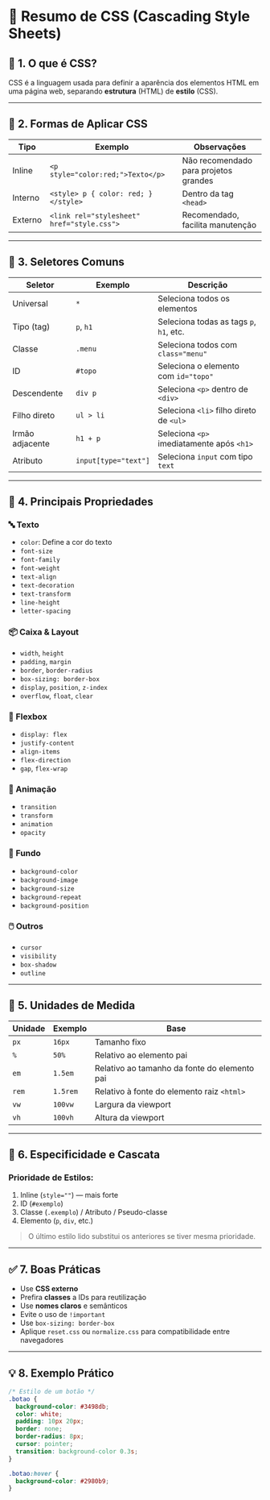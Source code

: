 # 🎨 Resumo de CSS (Cascading Style Sheets)

## 📌 1. O que é CSS?
CSS é a linguagem usada para definir a aparência dos elementos HTML em uma página web, separando **estrutura** (HTML) de **estilo** (CSS).

---

## 🧱 2. Formas de Aplicar CSS

| Tipo      | Exemplo                                         | Observações                            |
|-----------|--------------------------------------------------|----------------------------------------|
| Inline    | `<p style="color:red;">Texto</p>`               | Não recomendado para projetos grandes  |
| Interno   | `<style> p { color: red; } </style>`            | Dentro da tag `<head>`                 |
| Externo   | `<link rel="stylesheet" href="style.css">`      | Recomendado, facilita manutenção       |

---

## 🎯 3. Seletores Comuns

| Seletor           | Exemplo               | Descrição                                 |
|-------------------|------------------------|--------------------------------------------|
| Universal         | `*`                   | Seleciona todos os elementos               |
| Tipo (tag)        | `p`, `h1`             | Seleciona todas as tags `p`, `h1`, etc.    |
| Classe            | `.menu`               | Seleciona todos com `class="menu"`         |
| ID                | `#topo`               | Seleciona o elemento com `id="topo"`       |
| Descendente       | `div p`               | Seleciona `<p>` dentro de `<div>`          |
| Filho direto      | `ul > li`             | Seleciona `<li>` filho direto de `<ul>`    |
| Irmão adjacente   | `h1 + p`              | Seleciona `<p>` imediatamente após `<h1>`  |
| Atributo          | `input[type="text"]`  | Seleciona `input` com tipo `text`          |

---

## 🎨 4. Principais Propriedades

### 🔤 Texto
- `color`: Define a cor do texto
- `font-size`
- `font-family`
- `font-weight`
- `text-align`
- `text-decoration`
- `text-transform`
- `line-height`
- `letter-spacing`

### 📦 Caixa & Layout
- `width`, `height`
- `padding`, `margin`
- `border`, `border-radius`
- `box-sizing: border-box`
- `display`, `position`, `z-index`
- `overflow`, `float`, `clear`

### 🧭 Flexbox
- `display: flex`
- `justify-content`
- `align-items`
- `flex-direction`
- `gap`, `flex-wrap`

### 🎥 Animação
- `transition`
- `transform`
- `animation`
- `opacity`

### 🎲 Fundo
- `background-color`
- `background-image`
- `background-size`
- `background-repeat`
- `background-position`

### 🖱️ Outros
- `cursor`
- `visibility`
- `box-shadow`
- `outline`

---

## 📏 5. Unidades de Medida

| Unidade | Exemplo  | Base                                      |
|---------|----------|-------------------------------------------|
| `px`    | `16px`   | Tamanho fixo                              |
| `%`     | `50%`    | Relativo ao elemento pai                  |
| `em`    | `1.5em`  | Relativo ao tamanho da fonte do elemento pai |
| `rem`   | `1.5rem` | Relativo à fonte do elemento raiz `<html>` |
| `vw`    | `100vw`  | Largura da viewport                       |
| `vh`    | `100vh`  | Altura da viewport                        |

---

## 🧠 6. Especificidade e Cascata

### Prioridade de Estilos:
1. Inline (`style=""`) — mais forte  
2. ID (`#exemplo`)  
3. Classe (`.exemplo`) / Atributo / Pseudo-classe  
4. Elemento (`p`, `div`, etc.)

> O último estilo lido substitui os anteriores se tiver mesma prioridade.

---

## ✅ 7. Boas Práticas

- Use **CSS externo**
- Prefira **classes** a IDs para reutilização
- Use **nomes claros** e semânticos
- Evite o uso de `!important`
- Use `box-sizing: border-box`
- Aplique `reset.css` ou `normalize.css` para compatibilidade entre navegadores

---

## 💡 8. Exemplo Prático

```css
/* Estilo de um botão */
.botao {
  background-color: #3498db;
  color: white;
  padding: 10px 20px;
  border: none;
  border-radius: 8px;
  cursor: pointer;
  transition: background-color 0.3s;
}

.botao:hover {
  background-color: #2980b9;
}
